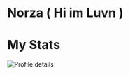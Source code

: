 # Norza ( Hi im Luvn )






# My Stats
<picture>
  <source media="(prefers-color-scheme: dark)" srcset="https://raw.githubusercontent.com/Norzax/Norzax/master/profile-summary-card-output/github_dark/0-profile-details.svg">
  <source media="(prefers-color-scheme: dark)" srcset="https://raw.githubusercontent.com/Norzax/Norzax/master/profile-summary-card-output/github_dark/1-repos-per-language.svg">
  <source media="(prefers-color-scheme: dark)" srcset="https://raw.githubusercontent.com/Norzax/Norzax/master/profile-summary-card-output/github_dark/2-most-commit-language.svg">
  <source media="(prefers-color-scheme: dark)" srcset="https://raw.githubusercontent.com/Norzax/Norzax/master/profile-summary-card-output/github_dark/3-stats.svg">
  <source media="(prefers-color-scheme: dark)" srcset="https://github-profile-summary-cards.vercel.app/api/cards/productive-time?username=Norzax&theme=github_dark&utcOffset=+7">
  
  <source media="(prefers-color-scheme: light)" srcset="https://raw.githubusercontent.com/Norzax/Norzax/master/profile-summary-card-output/github/0-profile-details.svg">
  <source media="(prefers-color-scheme: light)" srcset="https://raw.githubusercontent.com/Norzax/Norzax/master/profile-summary-card-output/github/1-repos-per-language.svg">
  <source media="(prefers-color-scheme: light)" srcset="https://raw.githubusercontent.com/Norzax/Norzax/master/profile-summary-card-output/github/2-most-commit-language.svg">
  <source media="(prefers-color-scheme: light)" srcset="https://raw.githubusercontent.com/Norzax/Norzax/master/profile-summary-card-output/github/3-stats.svg">
  <source media="(prefers-color-scheme: light)" srcset="https://github-profile-summary-cards.vercel.app/api/cards/productive-time?username=Norzax&theme=github&utcOffset=+7">
  
  <img alt="Profile details" src="https://github.com/Norzax">
</picture>

